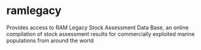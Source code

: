 # ramlegacy
Provides access to RAM Legacy Stock Assessment Data Base,  an online compilation of stock assessment results for commercially exploited marine populations from around the world
